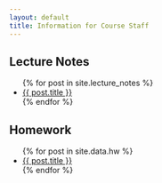 ```yaml
---
layout: default
title: Information for Course Staff
---
```


Lecture Notes
-------------

<ul>
  {% for post in site.lecture_notes %}
    <li>
      <a href="./{{ post.url }}">{{ post.title }}</a>
    </li>
  {% endfor %}
</ul>

Homework
--------

<ul>
  {% for post in site.data.hw %}
    <li>
      <a href="./{{ post.url }}">{{ post.title }}</a>
    </li>
  {% endfor %}
</ul>

